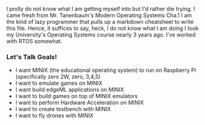 I prolly do not know what I am getting myself into but I'd rather die trying. I came fresh from Mr. Tanenbaum's Modern Operating Systems Cha.1
I am the kind of lazy programmer that pulls up a markdown cheatsheet to write this file. Hence, it suffices to say, heck, I do not know what I am doing 
I took my University's Operating Systems course nearly 3 years ago. I've worked with RTOS somewhat.


### **Let's Talk Goals!**  ###

* I want MINIX (the educational operating system) to run on Raspberry Pi (specifically zero 2W, zero, 3,4,5)
* I want to emulate games on MINIX
* I want build edgeML applications on MINIX
* I want to build games on top of MINIX emulators
* I want to perform Hardware Acceleration on MINIX
* I want to create testbench with MINIX
* I want to fly drones with MINIX

